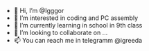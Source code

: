 - 👋 Hi, I’m @Igggor
- 👀 I’m interested in coding and PC assembly
- 🌱 I’m currently learning in school in 9th class
- 💞️ I’m looking to collaborate on ...
- 📫 You can reach me in telegramm @igreeda

<!---
Igggor/Igggor is a ✨ special ✨ repository because its `README.md` (this file) appears on your GitHub profile.
You can click the Preview link to take a look at your changes.
--->
